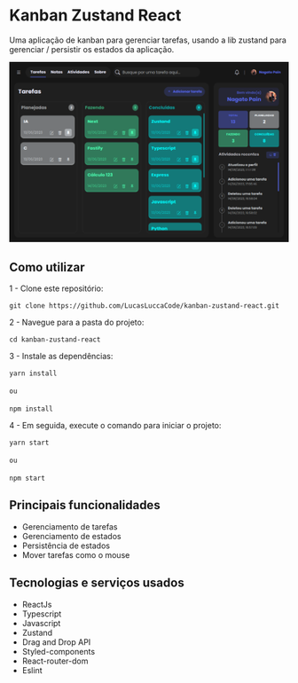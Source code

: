 # Kanban Zustand React

Uma aplicação de kanban para gerenciar tarefas, usando a lib zustand para gerenciar / persistir os estados da aplicação.

![Preview](https://github.com/LucasLuccaCode/kanban-zustand-react/blob/main/.github/preview.png)

## Como utilizar

1 - Clone este repositório:

```
git clone https://github.com/LucasLuccaCode/kanban-zustand-react.git
```

2 - Navegue para a pasta do projeto:

```
cd kanban-zustand-react
```

3 - Instale as dependências:

```
yarn install

ou

npm install
```

4 - Em seguida, execute o comando para iniciar o projeto:

```
yarn start

ou

npm start
```

## Principais funcionalidades

- Gerenciamento de tarefas
- Gerenciamento de estados
- Persistência de estados
- Mover tarefas como o mouse

## Tecnologias e serviços usados

- ReactJs
- Typescript
- Javascript
- Zustand
- Drag and Drop API
- Styled-components
- React-router-dom
- Eslint
